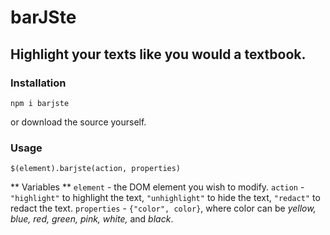 # barJSte
## Highlight your texts like you would a textbook.

### Installation

`npm i barjste`

or download the source yourself.

### Usage

```
$(element).barjste(action, properties)
```

** Variables **
`element` - the DOM element you wish to modify.
`action` - `"highlight"` to highlight the text, `"unhighlight"` to hide the text, `"redact"` to redact the text.
`properties` - `{"color", color}`, where color can be *yellow, blue, red, green, pink, white,* and *black*.
